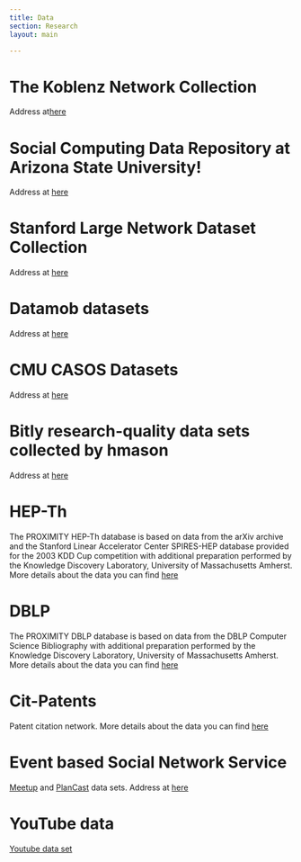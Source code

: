 ```yaml
---
title: Data
section: Research
layout: main

---
```

# The Koblenz Network Collection
Address at[here](http://konect.uni-koblenz.de/networks)

# Social Computing Data Repository at Arizona State University!
Address at [here](http://socialcomputing.asu.edu/pages/datasets)

# Stanford Large Network Dataset Collection
Address at [here](http://snap.stanford.edu/data/index.html)

# Datamob datasets
Address at [here](http://datamob.org/datasets)

# CMU CASOS Datasets
Address at [here](http://www.casos.cs.cmu.edu/computational_tools/data2.php)

# Bitly research-quality data sets collected by hmason #
Address at [here](https://bitly.com/bundles/hmason/1)

# HEP-Th #
The PROXIMITY HEP-Th database is based on data from the arXiv archive and the Stanford Linear Accelerator Center SPIRES-HEP database provided for the 2003 KDD Cup competition with additional preparation performed by the Knowledge Discovery Laboratory, University of Massachusetts Amherst. More details about the data you can find [here](http://kdl.cs.umass.edu/data/hepth/hepth-info.html)

# DBLP #
The PROXIMITY DBLP database is based on data from the DBLP Computer Science Bibliography with additional preparation performed by the Knowledge Discovery Laboratory, University of Massachusetts Amherst. More details about the data you can find [here](http://kdl.cs.umass.edu/data/dblp/dblp-info.html)

# Cit-Patents #
Patent citation network. More details about the data you can find
[here](http://snap.stanford.edu/data/cit-Patents.html)

# Event based Social Network Service #
[Meetup](http://www.meetup.com/) and [PlanCast](http://www.plancast.com/) data sets.
Address at [here](http://www.largenetwork.org/ebsn)

# YouTube data #
[Youtube data set](http://leitang.net/heterogeneous_network.html)

